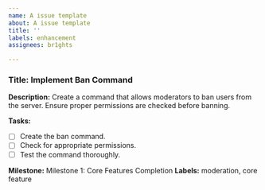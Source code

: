 ```yaml
---
name: A issue template
about: A issue template
title: ''
labels: enhancement
assignees: br1ghts

---
```


### Title: Implement Ban Command

**Description:**
Create a command that allows moderators to ban users from the server. Ensure proper permissions are checked before banning.

**Tasks:**
- [ ] Create the ban command.
- [ ] Check for appropriate permissions.
- [ ] Test the command thoroughly.

**Milestone:** Milestone 1: Core Features Completion
**Labels:** moderation, core feature
